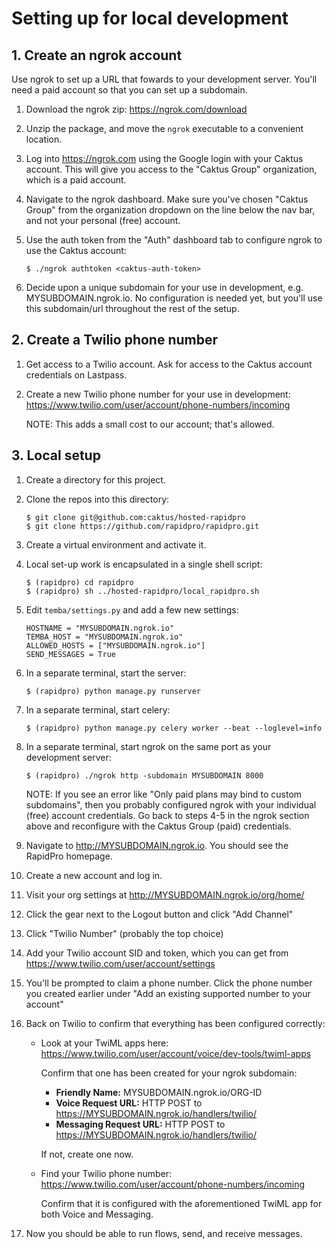 # Setting up for local development

## 1. Create an ngrok account

Use ngrok to set up a URL that fowards to your development server. You'll need
a paid account so that you can set up a subdomain.

1. Download the ngrok zip: https://ngrok.com/download

2. Unzip the package, and move the `ngrok` executable to a convenient
   location.

3. Log into https://ngrok.com using the Google login with your Caktus account.
   This will give you access to the "Caktus Group" organization, which is
   a paid account.

4. Navigate to the ngrok dashboard. Make sure you've chosen "Caktus Group"
   from the organization dropdown on the line below the nav bar, and not your
   personal (free) account.

5. Use the auth token from the "Auth" dashboard tab to configure ngrok to use
   the Caktus account:

    ```
    $ ./ngrok authtoken <caktus-auth-token>
    ```

6. Decide upon a unique subdomain for your use in development, e.g.
   MYSUBDOMAIN.ngrok.io. No configuration is needed yet, but you'll use
   this subdomain/url throughout the rest of the setup.

## 2. Create a Twilio phone number

1. Get access to a Twilio account. Ask for access to the Caktus account
   credentials on Lastpass.

2. Create a new Twilio phone number for your use in development:
   https://www.twilio.com/user/account/phone-numbers/incoming

   NOTE: This adds a small cost to our account; that's allowed.

## 3. Local setup

1. Create a directory for this project.

2. Clone the repos into this directory:

    ```
    $ git clone git@github.com:caktus/hosted-rapidpro
    $ git clone https://github.com/rapidpro/rapidpro.git
    ```

3. Create a virtual environment and activate it.

4. Local set-up work is encapsulated in a single shell script:

    ```
    $ (rapidpro) cd rapidpro
    $ (rapidpro) sh ../hosted-rapidpro/local_rapidpro.sh
    ```

5. Edit ``temba/settings.py`` and add a few new settings:

    ```
    HOSTNAME = "MYSUBDOMAIN.ngrok.io"
    TEMBA_HOST = "MYSUBDOMAIN.ngrok.io"
    ALLOWED_HOSTS = ["MYSUBDOMAIN.ngrok.io"]
    SEND_MESSAGES = True
    ```

5. In a separate terminal, start the server:

    ```
    $ (rapidpro) python manage.py runserver
    ```

6. In a separate terminal, start celery:

    ```
    $ (rapidpro) python manage.py celery worker --beat --loglevel=info
    ```

7. In a separate terminal, start ngrok on the same port as your development
   server:

    ```
    $ (rapidpro) ./ngrok http -subdomain MYSUBDOMAIN 8000
    ```

   NOTE: If you see an error like "Only paid plans may bind to custom
   subdomains", then you probably configured ngrok with your individual (free)
   account credentials. Go back to steps 4-5 in the ngrok section above and
   reconfigure with the Caktus Group (paid) credentials.

8. Navigate to http://MYSUBDOMAIN.ngrok.io. You should see the RapidPro
   homepage.

9. Create a new account and log in.

10. Visit your org settings at http://MYSUBDOMAIN.ngrok.io/org/home/

11. Click the gear next to the Logout button and click "Add Channel"

12. Click "Twilio Number" (probably the top choice)

13. Add your Twilio account SID and token, which you can get from
    https://www.twilio.com/user/account/settings

14. You'll be prompted to claim a phone number. Click the phone number you
    created earlier under "Add an existing supported number to your account"

15. Back on Twilio to confirm that everything has been configured correctly:

    * Look at your TwiML apps here:
      https://www.twilio.com/user/account/voice/dev-tools/twiml-apps

      Confirm that one has been created for your ngrok subdomain:

        - **Friendly Name:** MYSUBDOMAIN.ngrok.io/ORG-ID
        - **Voice Request URL:** HTTP POST to https://MYSUBDOMAIN.ngrok.io/handlers/twilio/
        - **Messaging Request URL:** HTTP POST to https://MYSUBDOMAIN.ngrok.io/handlers/twilio/

      If not, create one now.

    * Find your Twilio phone number:
      https://www.twilio.com/user/account/phone-numbers/incoming

      Confirm that it is configured with the aforementioned TwiML app for
      both Voice and Messaging.

15. Now you should be able to run flows, send, and receive messages.
